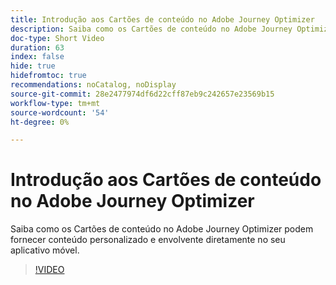 ```yaml
---
title: Introdução aos Cartões de conteúdo no Adobe Journey Optimizer
description: Saiba como os Cartões de conteúdo no Adobe Journey Optimizer podem fornecer conteúdo personalizado e envolvente diretamente no seu aplicativo móvel.
doc-type: Short Video
duration: 63
index: false
hide: true
hidefromtoc: true
recommendations: noCatalog, noDisplay
source-git-commit: 28e2477974df6d22cff87eb9c242657e23569b15
workflow-type: tm+mt
source-wordcount: '54'
ht-degree: 0%

---
```



# Introdução aos Cartões de conteúdo no Adobe Journey Optimizer

Saiba como os Cartões de conteúdo no Adobe Journey Optimizer podem fornecer conteúdo personalizado e envolvente diretamente no seu aplicativo móvel.

<!-- 62_S603_3442534_62_introduction-to-content-cards-in-adobe-journey-optimizer -->
>[!VIDEO](https://video.tv.adobe.com/v/3460391/?learn=on&enablevpops=true&captions=por_br)
